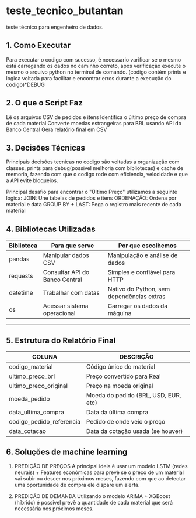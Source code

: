 # teste_tecnico_butantan
teste técnico para engenheiro de dados.

## 1. Como Executar
Para executar o codigo com sucesso, é necessario varificar se o mesmo está carregando os dados no caminho correto, apos verificação execute o mesmo o arquivo python no terminal de comando.
(codigo contém prints e logica voltada para facilitar e encontrar erros durante a execução do codigo)*DEBUG

## 2. O que o Script Faz
Lê os arquivos CSV de pedidos e itens
Identifica o último preço de compra de cada material
Converte moedas estrangeiras para BRL usando API do Banco Central
Gera relatório final em CSV

## 3. Decisões Técnicas
Principais decisões tecnicas no codigo são voltadas a organização com classes, prints para debug(possivel melhoria com bibliotecas) e cache de memoria, fazendo com que o codigo rode com eficiencia, velocidade e que a API evite bloqueios.

Principal desafio para encontrar o "Último Preço" utilizamos a seguinte logica: 
JOIN: Une tabelas de pedidos e itens
ORDENAÇÃO: Ordena por material e data
GROUP BY + LAST: Pega o registro mais recente de cada material

## 4. Bibliotecas Utilizadas

| Biblioteca | Para que serve                  | Por que escolhemos                       |
|------------|---------------------------------|------------------------------------------|
| pandas     | Manipular dados CSV             | Manipulação e análise de dados            |
| requests   | Consultar API do Banco Central  | Simples e confiável para HTTP             |
| datetime   | Trabalhar com datas             | Nativo do Python, sem dependências extras |
| os         | Acessar sistema operacional     | Carregar os dados da máquina              |

---

## 5. Estrutura do Relatório Final

| COLUNA                   | DESCRIÇÃO                                |
|---------------------------|------------------------------------------|
| codigo_material           | Código único do material                 |
| ultimo_preco_brl          | Preço convertido para Real               |
| ultimo_preco_original     | Preço na moeda original                  |
| moeda_pedido              | Moeda do pedido (BRL, USD, EUR, etc)     |
| data_ultima_compra        | Data da última compra                    |
| codigo_pedido_referencia  | Pedido de onde veio o preço              |
| data_cotacao              | Data da cotação usada (se houver)        |

## 6. Soluções de machine learning

1. PREDIÇÃO DE PREÇOS 
A principal ideia é usar um modelo LSTM (redes neurais) + Features econômicas para prevê se o preço de um material vai subir ou descer nos próximos meses, fazendo com que ao detectar uma oportunidade de compra ele dispare um alerta.

1. PREDIÇÃO DE DEMANDA 
Utilizando o modelo ARIMA + XGBoost (híbrido) é possivel prevê a quantidade de cada material que será necessária nos próximos meses.



